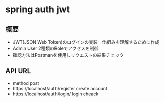 # spring auth jwt

## 概要
- JWT(JSON Web Token)のログインの実装　仕組みを理解するために作成
- Admin User 2種類のRoleでアクセスを制御
- 確認方法はPostmanを使用しリクエストの結果チェック

## API URL
- method post
- https://localhost/auth/register create account
- https://localhost/auth/login/ login cheack
